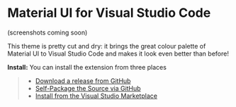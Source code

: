 # Material UI for Visual Studio Code
(screenshots coming soon)

This theme is pretty cut and dry: it brings the great colour palette of Material UI to Visual Studio Code and makes it look even better than before!

**Install:** You can install the extension from three places
> - [Download a release from GitHub](https://github.com/doamatto/materialui-vscode/releases/latest)
> - [Self-Package the Source via GitHub](https://github.com/doamatto/materialui-vscode)
> - [Install from the Visual Studio Marketplace](https://marketplace.visualstudio.com/items?itemName=doamatto.materialui-vscode)